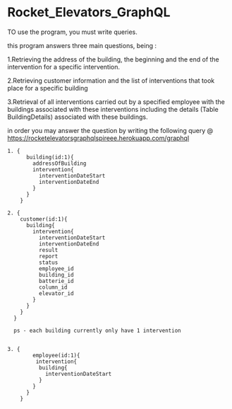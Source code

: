 ﻿# Rocket_Elevators_GraphQL
 
TO use the program, you must write queries. 
 
this program answers three main questions, being :

1.Retrieving the address of the building, the beginning and the end of the intervention for a specific intervention.
 
2.Retrieving customer information and the list of interventions that took place for a specific building

3.Retrieval of all interventions carried out by a specified employee with the buildings associated with these interventions including the details (Table BuildingDetails) associated with these buildings.

in order you may answer the question by writing the following query @ https://rocketelevatorsgraphqlspireee.herokuapp.com/graphql

```
1. {
      building(id:1){
        addressOfBuilding
        intervention{
          interventionDateStart
          interventionDateEnd
        }
      }
    }

2. {
    customer(id:1){
      building{
        intervention{
          interventionDateStart
          interventionDateEnd
          result
          report
          status
          employee_id
          building_id
          batterie_id
          column_id
          elevator_id
        }
      }
    }
  }
  
  ps - each building currently only have 1 intervention 


3. {
        employee(id:1){
         intervention{
          building{
            interventionDateStart
          }
        }	
      }
    }
